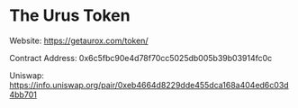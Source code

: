 # The Urus Token

Website: https://getaurox.com/token/

Contract Address: 0x6c5fbc90e4d78f70cc5025db005b39b03914fc0c

Uniswap: https://info.uniswap.org/pair/0xeb4664d8229dde455dca168a404ed6c03d4bb701
